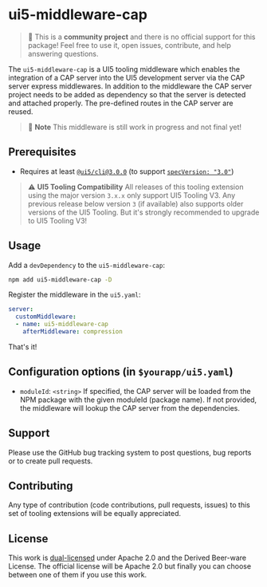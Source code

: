 # ui5-middleware-cap

> :wave: This is a **community project** and there is no official support for this package! Feel free to use it, open issues, contribute, and help answering questions.

The `ui5-middleware-cap` is a UI5 tooling middleware which enables the integration of a CAP server into the UI5 development server via the CAP server express middlewares. In addition to the middleware the CAP server project needs to be added as dependency so that the server is detected and attached properly. The pre-defined routes in the CAP server are reused.

> :construction: **Note**
> This middleware is still work in progress and not final yet!

## Prerequisites

- Requires at least [`@ui5/cli@3.0.0`](https://sap.github.io/ui5-tooling/v3/pages/CLI/) (to support [`specVersion: "3.0"`](https://sap.github.io/ui5-tooling/pages/Configuration/#specification-version-30))

> :warning: **UI5 Tooling Compatibility**
> All releases of this tooling extension using the major version `3.x.x` only support UI5 Tooling V3. Any previous release below version `3` (if available) also supports older versions of the UI5 Tooling. But it's strongly recommended to upgrade to UI5 Tooling V3!

## Usage

Add a `devDependency` to the `ui5-middleware-cap`:

```sh
npm add ui5-middleware-cap -D
```

Register the middleware in the `ui5.yaml`:

```yaml
server:
  customMiddleware:
  - name: ui5-middleware-cap
    afterMiddleware: compression
```

That's it!

## Configuration options (in `$yourapp/ui5.yaml`)

- `moduleId`: `<string>`
If specified, the CAP server will be loaded from the NPM package with the given moduleId (package name). If not provided, the middleware will lookup the CAP server from the dependencies.

## Support

Please use the GitHub bug tracking system to post questions, bug reports or to create pull requests.

## Contributing

Any type of contribution (code contributions, pull requests, issues) to this set of tooling extensions will be equally appreciated.

## License

This work is [dual-licensed](../../LICENSE) under Apache 2.0 and the Derived Beer-ware License. The official license will be Apache 2.0 but finally you can choose between one of them if you use this work.

